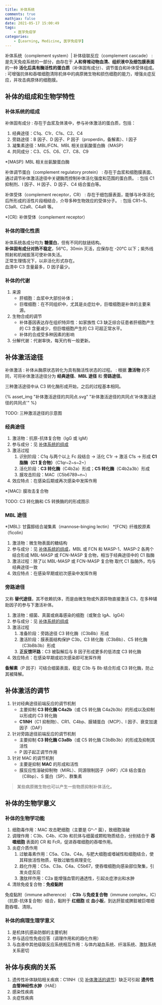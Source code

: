 ```yaml
---
title: 补体系统
comments: true
mathjax: false
date: 2021-05-17 15:00:49
tags:
    - 医学免疫学
categories:
    - [Learning, Medicine, 医学免疫学]
---
```


补体系统（complement system）| 补体级联反应（complement cascade）
: 是先天免疫系统的一部分，由存在于 **人和脊椎动物血清、组织液中及细包膜表面** 的一种 
  **活化后具有酶活性的蛋白质**（补体固有成分）、调节蛋白和补体受体组成。
: 可增强抗体和吞噬细胞清除机体中的病原微生物和损伤细胞的能力，增强炎症反应，并攻击病原体的细胞膜。

<!-- more -->

## 补体的组成和生物学特性

### 补体系统的组成

补体固有成分
: 存在于血浆及体液中，参与补体激活的蛋白质，包括：
  1. 经典途径：C1q、C1r、C1s、C2、C4
  2. 旁路途径：B 因子、D 因子、P 因子（properdin，备解素）、I 因子
  3. 凝集素途径：MBL/FCN、MBL 相关丝氨酸蛋白酶（MASP）
  4. 共同成分：C3、C5、C6、C7、C8、C9

*[MASP]: MBL 相关丝氨酸蛋白酶

补体调节蛋白（complement regulatory protein）
: 存在于血浆和细胞膜表面、通过调节补体激活途径中关键酶而控制补体活化强度和范围的蛋白质。
: 包括 C1 抑制剂、I 因子、H 因子、D 因子、C4 结合蛋白等。

补体受体（complement receptor，CR）
: 存在于细包膜表面，能够与补体活化后所形成的活性片段相结合，介导多种生物效应的受体分子。
: 包括 CR1~5、C3aR、C2aR、C4aR 等。

*[CR]: 补体受体（complement receptor）

### 补体的理化性质

补体系统各成分均为 **糖蛋白**，但有不同的肽链结构。<br/>
**补体固有成分对热不稳定**，56℃，30min 灭活，应保存在 -20℃ 以下；紫外线照射和机械振荡可使补体失活。<br/>
正常生理情况下，以非活化形式存在。<br/>
血清中 C3 含量最多，D 因子最少。

### 补体的代谢

1. 来源
    - 肝细胞：血浆中大部份补体；
    - 巨噬细胞：在不同组织中，尤其是炎症灶中，巨噬细胞是补体的主要来源。
2. 生物合成的调节
    - 补体基因表达存在组织特异性：如家族性 C3 缺乏综合征患者肝细胞产生的 C3 含量减少，但巨噬细胞产生的 C3 可超正常水平。
    - 补体的合成受多种因素的影响
3. 分解代谢：代谢率快，每天约有一般更新。

## 补体激活途径

补体激活
: 补体从酶原状态转化为具有酶活性状态的过程。
: 根据 **激活物** 的不同，可将补体激活途径分为 **经典途径**、**MBL 途径** 和 **旁路途径**。

三种激活途径中从 C3 转化酶形成开始，之后的过程基本相同。

{% asset_img "补体激活途径的共同点.svg" "补体激活途径的共同点'补体激活途径的共同点'" %}

TODO: 三种激活途径的示意图

### 经典途径

1. 激活物：抗原-抗体复合物（IgG 或 IgM）
2. 参与成分：见 [补体系统的组成](#补体系统的组成)
3. 激活过程
    1. 识别阶段：C1q 与两个以上 Fc 段结合 → 活化 C1r → 激活 C1s → 形成 **C1 脂酶（C1 复合物）**（C1qr~2~s~2~）
    2. 活化阶段：**C3 转化酶**（C4b2a）形成；**C5 转化酶**（C4b2a3b）形成
    3. 膜攻击阶段：MAC（C5b6789~n~）
4. 效应特点：在感染后期或再次感染中发挥作用

*[MAC]: 膜攻击复合物

TODO: C3 转化酶和 C5 转换酶的的形成图示

### MBL 途径

*[MBL]: 甘露醇结合凝集素（mannose-binging lectin）
*[FCN]: 纤维胶原素（ficolin）

1. 激活物：微生物表面的糖结构
2. 参与成分：见 [补体系统的组成](#补体系统的组成)，MBL 或 FCN 和 MASP-1、MASP-2 
   各两个结合形成 MBL-MASP 或 FCN-MASP 复合物，相当于经典途径中的 C1 脂酶
3. 激活过程：除了以 MBL-MASP 或 FCN-MASP 复合物 取代 C1 脂酶外，均与经典途径一致
4. 效应特点：在感染早期或初次感染中发挥作用

### 旁路途径

又称 **替代途径**，其不依赖抗体，而是由微生物或外源异物直接激活
C3，在多种辅助因子的参与下激活补体。

1. 激活物：细菌、真菌或病毒感染的细胞（或聚合 IgA、IgG4）
2. 参与成分：见 [补体系统的组成](#补体系统的组成)
3. 激活过程
    1. 准备阶段：旁路途径 C3 转化酶（C3bBb）形成
    2. 激活阶段：膜表面结构保护 C3b，C3 转化酶（C3bBb）、C5 转化酶（C3bBb3b）形成
    3. **正反馈环路**：C3 被裂解后与 B 因子形成更多的低浓度 C3 转化酶
4. 效应特点：在感染早期或初次感染即可发挥作用

**备解素**（P 因子）可结合细菌表面，稳定 C3b 与 Bb 结合形成 C3 转化酶，防止其被降解。

## 补体激活的调节

1. 针对经典途径前端反应的调节机制
    - 主要抑制 **C3 转化酶 C4a2b**（或 C5 转化酶 C4a2b3b）的形成以及抑制以形成的 C3 转化酶
    - **C1INH**（C1 抑制物）、CR1、C4bp、膜辅蛋白（MCP）、I 因子、衰变加速因子（DAF）
2. 针对旁路途径前端反应的调节机制
    - 主要抑制 **C3 转化酶 C3aBb**（或 C5 转化酶 C3bBb3b）的形成及抑制其活性
    - P 因子起正调节作用
3. 针对 MAC 的调节机制
    - 主要是抑制 **MAC** 的形成和活性
    - 膜反应性溶破抑制物（MIRL）、同源限制因子（HRF）/C8 结合蛋白（C8bp）、S 蛋白（SP）、群集素

> 某些病原微生物也可以产生一些物质抑制补体活化。

## 补体的生物学意义

### 补体的生物学功能

1. 细胞毒作用：MAC 攻击靶细胞（主要是 G^-^ 菌），致细胞溶破
2. 调理作用：C3b、C4b、iC3b 和抗体与细菌或颗粒物质结合，分别结合于
   **吞噬细胞** 表面的 CR 和 FcR，促进吞噬细胞的吞噬作用。
3. 炎症介质作用
    1. 过敏毒素作用：C5a、C3a、C4a，与肥大细胞或嗜碱性粒细胞结合，使其释放活性物质，导致过敏性病理变化
    2. 趋化作用：C5a、C3a、C4a、C5b67，使吞噬细胞向感染部位聚集，引发炎症反应
    3. 激肽样作用：C2a 能增强血管的通透性，引起炎症渗出和水肿
4. 清除免疫复合物：**免疫黏附**

免疫黏附（immune adherence）
: **C3b** 与**免疫复合物**（immune complex，IC）（抗原-抗体复合物）结合，黏附于
  **红细胞** 或 **血小板**，到达肝脏或脾脏被巨噬细胞吞噬、清除。

### 补体的病理生理学意义

1. 是机体抗感染防御的主要机制
2. 参与适应性免疫应答（调理作用和的趋化作用）
3. 与血液中其他级联反应系统相互作用：与体内凝血系统、纤溶系统、激肽系统关系密切

## 补体与疾病的关系

1. 遗传性补体缺陷相关疾病：C1INH（见 [补体激活的调节](#补体激活的调节)）缺乏可引起 **遗传性血管神经性水肿**（HAE）
2. 感染性疾病
3. 炎症性疾病
